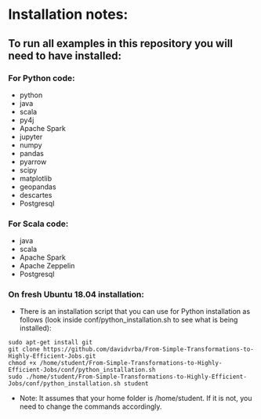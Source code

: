 # Installation notes:

## To run all examples in this repository you will need to have installed:

### For Python code:
* python
* java
* scala
* py4j
* Apache Spark
* jupyter
* numpy
* pandas
* pyarrow
* scipy
* matplotlib
* geopandas
* descartes
* Postgresql

### For Scala code:
* java
* scala
* Apache Spark
* Apache Zeppelin
* Postgresql

### On fresh Ubuntu 18.04 installation:
* There is an installation script that you can use for Python installation as follows (look inside conf/python_installation.sh to see what is being installed):
```
sudo apt-get install git
git clone https://github.com/davidvrba/From-Simple-Transformations-to-Highly-Efficient-Jobs.git
chmod +x /home/student/From-Simple-Transformations-to-Highly-Efficient-Jobs/conf/python_installation.sh
sudo ./home/student/From-Simple-Transformations-to-Highly-Efficient-Jobs/conf/python_installation.sh student
```
* Note: It assumes that your home folder is /home/student. If it is not, you need to change the commands accordingly.
